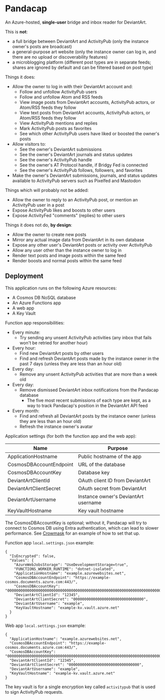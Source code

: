# Pandacap

An Azure-hosted, **single-user** bridge and inbox reader for DeviantArt.

This is **not**:
* a full bridge between DeviantArt and ActivityPub (only the instance owner's posts are broadcast)
* a general-purpose art website (only the instance owner can log in, and there are no upload or discoverability features)
* a microblogging platform (different post types are in separate feeds; shares are ignored by default and can be filtered based on post type)

Things it does:

* Allow the owner to log in with their DeviantArt account and:
    * Follow and unfollow ActivityPub users
    * Follow and unfollow Atom and RSS feeds
    * View image posts from DeviantArt accounts, ActivityPub actors, or Atom/RSS feeds they follow
    * View text posts from DeviantArt accounts, ActivityPub actors, or Atom/RSS feeds they follow
    * View ActivityPub mentions and replies
    * Mark ActivityPub posts as favorites
    * See which other ActivityPub users have liked or boosted the owner's posts
* Allow visitors to:
    * See the owner's DeviantArt submissions
    * See the owner's DeviantArt journals and status updates
    * See the owner's ActivityPub handle
    * See the owner's AT Protocol handle, if Bridgy Fed is connected
    * See the owner's ActivityPub follows, followers, and favorites
* Make the owner's DeviantArt submissions, journals, and status updates available to ActivityPub servers such as Pixelfed and Mastodon

Things which will probably not be added:

* Allow the owner to reply to an ActivityPub post, or mention an ActivityPub user in a post
* Expose ActivityPub likes and boosts to other users
* Expose ActivityFed "comments" (replies) to other users

Things it does not do, **by design**:

* Allow the owner to create new posts
* Mirror any actual image data from DeviantArt in its own database
* Expose any other user's DeviantArt posts or activity over ActivityPub
* Allow any user other than the instance owner to log in
* Render text posts and image posts within the same feed
* Render boosts and normal posts within the same feed

## Deployment

This application runs on the following Azure resources:

* A Cosmos DB NoSQL database
* An Azure Functions app
* A web app
* A Key Vault

Function app responsibilities:

* Every minute:
    * Try sending any unsent ActivityPub activities (any inbox that fails won't be retried for another hour)
* Every hour:
    * Find new DeviantArt posts by other users
    * Find and refresh DeviantArt posts made by the instance owner in the past 7 days (unless they are less than an hour old)
* Every day:
    * Remove any unsent ActivityPub activities that are more than a week old
* Every day:
    * Remove dismissed DeviantArt inbox notifications from the Pandacap database
        * The five most recent submissions of each type are kept, as a way to track Pandacap's position in the DeviantArt API feed
* Every month:
    * Find and refresh all DeviantArt posts by the instance owner (unless they are less than an hour old)
    * Refresh the instance owner's avatar

Application settings (for both the function app and the web app):

| Name                    | Purpose                        
| ----------------------- | -------------------------------------
| ApplicationHostname     | Public hostname of the app
| CosmosDBAccountEndpoint | URL of the database
| CosmosDBAccountKey      | Database key
| DeviantArtClientId      | OAuth client ID from DeviantArt
| DeviantArtClientSecret  | OAuth secret from DeviantArt
| DeviantArtUsername      | Instance owner's DeviantArt username
| KeyVaultHostname        | Key vault hostname

The CosmosDBAccountKey is optional; without it, Pandacap will try to connect
to Cosmos DB using Entra authentication, which can lead to slower performance.
See [Crowmask](https://github.com/IsaacSchemm/Crowmask/) for an example of how
to set that up.

Function app `local.settings.json` example:

    {
      "IsEncrypted": false,
      "Values": {
        "AzureWebJobsStorage": "UseDevelopmentStorage=true",
        "FUNCTIONS_WORKER_RUNTIME": "dotnet-isolated",
        "ApplicationHostname": "example.azurewebsites.net",
        "CosmosDBAccountEndpoint": "https://example-cosmos.documents.azure.com:443/",
        "CosmosDBAccountKey": "00000000000000000000000000000000000000000000000000000000000000000000000000000000000000==",
        "DeviantArtClientId": "12345",
        "DeviantArtClientSecret": "00000000000000000000000000000000",
        "DeviantArtUsername": "example",
        "KeyVaultHostname": "example-kv.vault.azure.net"
      }
    }

Web app `local.settings.json` example:

    {
      "ApplicationHostname": "example.azurewebsites.net",
      "CosmosDBAccountEndpoint": "https://example-cosmos.documents.azure.com:443/",
      "CosmosDBAccountKey": "00000000000000000000000000000000000000000000000000000000000000000000000000000000000000==",
      "DeviantArtClientId": "12345",
      "DeviantArtClientSecret": "00000000000000000000000000000000",
      "DeviantArtUsername": "example",
      "KeyVaultHostname": "example-kv.vault.azure.net"
    }

The key vault is for a single encryption key called `activitypub` that is used
to sign ActivityPub requests.
